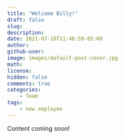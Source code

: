 ```yaml
---
title: "Welcome Billy!"
draft: false
slug:
description:
date: 2021-07-16T11:46:59-05:00
author:
github-user:
image: images/default-post-cover.jpg
math:
license:
hidden: false
comments: true
categories:
    - Team
tags:
    - new employee
---
```

Content coming soon!
